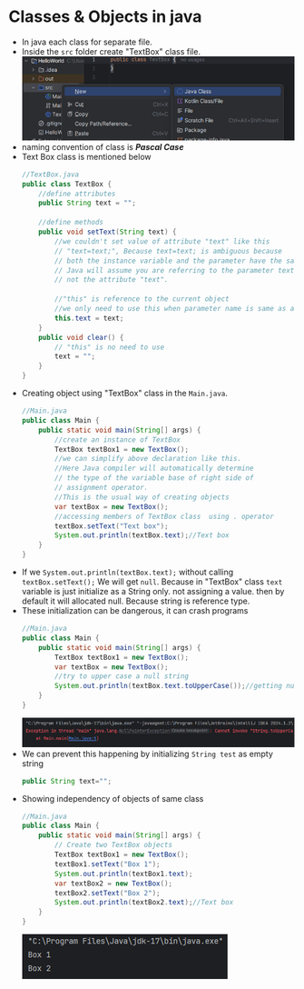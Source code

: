 # Classes & Objects in java
- In java each class for separate file.
- Inside the `src` folder create "TextBox" class file.
  ![](assets/Pasted%20image%2020240618140257.png)
-  naming convention of class is ***Pascal Case***
- Text Box class is mentioned below
	``` java 
	//TextBox.java
	public class TextBox {
	    //define attributes
	    public String text = "";
	
	    //define methods
	    public void setText(String text) {
	        //we couldn't set value of attribute "text" like this
	        // "text=text;", Because text=text; is ambiguous because
	        // both the instance variable and the parameter have the same name.
	        // Java will assume you are referring to the parameter text,
	        // not the attribute "text".
	
	        //"this" is reference to the current object
	        //we only need to use this when parameter name is same as attribute name.
	        this.text = text;
	    }
	    public void clear() {
	        // "this" is no need to use
	        text = "";
	    }
	}
	```
- Creating object using "TextBox" class in the `Main.java`.
  ``` java
  //Main.java 
  public class Main {
      public static void main(String[] args) {
          //create an instance of TextBox
          TextBox textBox1 = new TextBox();
          //we can simplify above declaration like this.
          //Here Java compiler will automatically determine
          // the type of the variable base of right side of 
          // assignment operator.
          //This is the usual way of creating objects
          var textBox = new TextBox();
          //accessing members of TextBox class  using . operator
          textBox.setText("Text box");
          System.out.println(textBox.text);//Text box
      }
  }
  ```
- If we `System.out.println(textBox.text);` without calling `textBox.setText();` We will get `null`. Because in "TextBox" class `text` variable is just initialize as a String only. not assigning a value. then by default it will allocated null. Because string is reference type.
- These initialization can be dangerous, it can crash programs
  ``` java
  //Main.java
  public class Main {
      public static void main(String[] args) {
          TextBox textBox1 = new TextBox();
          var textBox = new TextBox();
          //try to upper case a null string
          System.out.println(textBox.text.toUpperCase());//getting null pointer exception
      }
  }
  ```
  ![](assets/Pasted%20image%2020240619104436.png)
- We can prevent this happening by initializing `String test` as empty string
  ``` java 
  public String text="";
  ```
- Showing independency of objects of same class
  ``` java 
  //Main.java
  public class Main {
      public static void main(String[] args) {
          // Create two TextBox objects
          TextBox textBox1 = new TextBox();
          textBox1.setText("Box 1");
          System.out.println(textBox1.text);
          var textBox2 = new TextBox();
          textBox2.setText("Box 2");
          System.out.println(textBox2.text);//Text box
      }
  }
  ```
  ![](assets/Pasted%20image%2020240619124406.png)